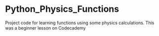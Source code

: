 # Python_Physics_Functions
Project code for learning functions using some physics calculations. This was a beginner lesson on Codecademy
